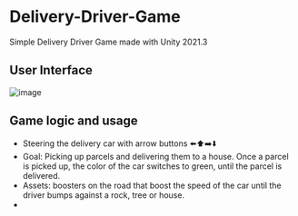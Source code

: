 # Delivery-Driver-Game
Simple Delivery Driver Game made with Unity 2021.3
## User Interface
![image](https://user-images.githubusercontent.com/44570841/222194090-c05e424a-730c-43a2-a4ec-5ea597617738.png)

## Game logic and usage
- Steering the delivery car with arrow buttons ⬅️⬆️➡️⬇️
- Goal: Picking up parcels and delivering them to a house. 
Once a parcel is picked up, the color of the car switches to green, until the parcel is delivered.
- Assets: boosters on the road that boost the speed of the car until the driver bumps against a rock, tree or house.
-
